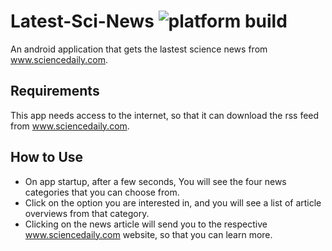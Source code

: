 # Latest-Sci-News ![platform build](https://img.shields.io/badge/Platform-Android-royalblue)

An android application that gets the lastest science news from www.sciencedaily.com. 

## Requirements

This app needs access to the internet, so that it can download the rss feed from www.sciencedaily.com.

## How to Use

 * On app startup, after a few seconds, You will see the four news categories that you can choose from. 
 * Click on the option you are interested in, and you will see a list of article overviews from that category. 
 * Clicking on the news article will send you to the respective www.sciencedaily.com website, so that you can learn more.



